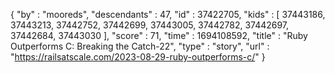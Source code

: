 {
  "by" : "mooreds",
  "descendants" : 47,
  "id" : 37422705,
  "kids" : [ 37443186, 37443213, 37442752, 37442699, 37443005, 37442782, 37442697, 37442684, 37443030 ],
  "score" : 71,
  "time" : 1694108592,
  "title" : "Ruby Outperforms C: Breaking the Catch-22",
  "type" : "story",
  "url" : "https://railsatscale.com/2023-08-29-ruby-outperforms-c/"
}

